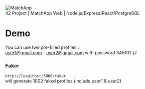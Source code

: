 ![MatchApp](https://i.ibb.co/vzkHp2g/Match-App-Logo.png)  
42 Project | MatchApp Web |  Node.js/Express/React/PostgreSQL

# Demo
You can use two pre-filled profiles :  
user1@gmail.com - user2@gmail.com with password 345102.jJ
### Faker
`http://localhost:5000/faker`  
will generate 1002 faked profiles (include user1 & user2)
